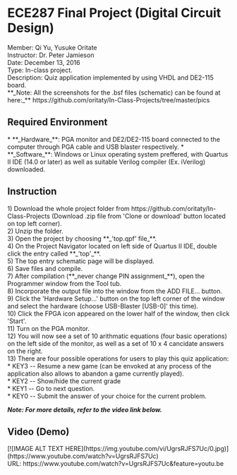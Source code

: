 <h1>ECE287 Final Project (Digital Circuit Design)</h1>
Member: Qi Yu, Yusuke Oritate<br/>
Instructor: Dr. Peter Jamieson<br/>
Date: December 13, 2016<br/>
Type: In-class project. <br/>
Description: Quiz application implemented by using VHDL and DE2-115 board.<br/>
**_Note: All the screenshots for the .bsf files (schematic) can be found at here:_** https://github.com/oritaty/In-Class-Projects/tree/master/pics<br/>
<h2>Required Environment</h2>
* **_Hardware_**: PGA monitor and DE2/DE2-115 board connected to the computer through PGA cable and USB blaster respectively.
* **_Software_**: Windows or Linux operating system preffered, with Quartus II IDE (14.0 or later) as well as suitable Verilog compiler (Ex. iVerilog) downloaded.<br/>

<h2>Instruction</h2>
1) Download the whole project folder from https://github.com/oritaty/In-Class-Projects (Download .zip file from 'Clone or download' button located on top left corner).<br/>
2) Unzip the folder.<br/>
3) Open the project by choosing **_'top.qpf' file_**.<br/>
4) On the Project Navigator located on left side of Quartus II IDE, double click the entry called **_'top'_**.<br/>
5) The top entry schematic page will be displayed.<br/>
6) Save files and compile.<br/>
7) After compilation (**_never change PIN assignment_**), open the Programmer window from the Tool tub.<br/>
8) Incorporate the output file into the window from the ADD FILE... button. <br/>
9) Click the 'Hardware Setup...' button on the top left corner of the window and select the hardware (choose USB-Blaster [USB-0]' this time).<br/>
10) Click the FPGA icon appeared on the lower half of the window, then click 'Start'.<br/>
11) Turn on the PGA monitor.<br/>
12) You will now see a set of 10 arithmatic equations (four basic operations) on the left side of the monitor, as well as a set of 10 x 4 cancidate answers on the right.<br/>
13) There are four possible operations for users to play this quiz application:<br/>
* KEY3 -- Resume a new game (can be envoked at any process of the application also allows to abandon a game currently played).<br/>
* KEY2 -- Show/hide the current grade<br/>
* KEY1 -- Go to next question.<br/>
* KEY0 -- Submit the answer of your choice for the current problem.<br/>

**_Note: For more details, refer to the video link below._**<br/>
<h2>Video (Demo)</h2>
[![IMAGE ALT TEXT HERE](https://img.youtube.com/vi/UgrsRJFS7Uc/0.jpg)](https://www.youtube.com/watch?v=UgrsRJFS7Uc)<br/>
URL: https://www.youtube.com/watch?v=UgrsRJFS7Uc&feature=youtu.be<br/>
